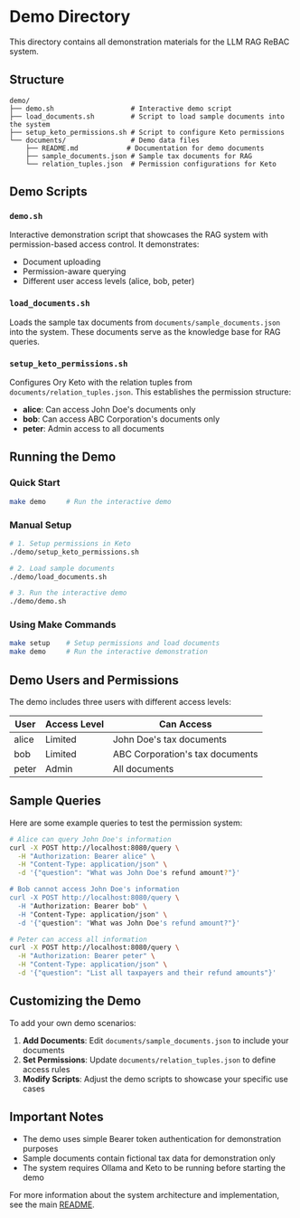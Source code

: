 # Demo Directory

This directory contains all demonstration materials for the LLM RAG ReBAC
system.

## Structure

```
demo/
├── demo.sh                   # Interactive demo script
├── load_documents.sh         # Script to load sample documents into the system
├── setup_keto_permissions.sh # Script to configure Keto permissions
└── documents/                # Demo data files
    ├── README.md            # Documentation for demo documents
    ├── sample_documents.json # Sample tax documents for RAG
    └── relation_tuples.json  # Permission configurations for Keto
```

## Demo Scripts

### `demo.sh`

Interactive demonstration script that showcases the RAG system with
permission-based access control. It demonstrates:

- Document uploading
- Permission-aware querying
- Different user access levels (alice, bob, peter)

### `load_documents.sh`

Loads the sample tax documents from `documents/sample_documents.json` into the
system. These documents serve as the knowledge base for RAG queries.

### `setup_keto_permissions.sh`

Configures Ory Keto with the relation tuples from
`documents/relation_tuples.json`. This establishes the permission structure:

- **alice**: Can access John Doe's documents only
- **bob**: Can access ABC Corporation's documents only
- **peter**: Admin access to all documents

## Running the Demo

### Quick Start

```bash
make demo     # Run the interactive demo
```

### Manual Setup

```bash
# 1. Setup permissions in Keto
./demo/setup_keto_permissions.sh

# 2. Load sample documents
./demo/load_documents.sh

# 3. Run the interactive demo
./demo/demo.sh
```

### Using Make Commands

```bash
make setup    # Setup permissions and load documents
make demo     # Run the interactive demonstration
```

## Demo Users and Permissions

The demo includes three users with different access levels:

| User  | Access Level | Can Access                      |
| ----- | ------------ | ------------------------------- |
| alice | Limited      | John Doe's tax documents        |
| bob   | Limited      | ABC Corporation's tax documents |
| peter | Admin        | All documents                   |

## Sample Queries

Here are some example queries to test the permission system:

```bash
# Alice can query John Doe's information
curl -X POST http://localhost:8080/query \
  -H "Authorization: Bearer alice" \
  -H "Content-Type: application/json" \
  -d '{"question": "What was John Doe's refund amount?"}'

# Bob cannot access John Doe's information
curl -X POST http://localhost:8080/query \
  -H "Authorization: Bearer bob" \
  -H "Content-Type: application/json" \
  -d '{"question": "What was John Doe's refund amount?"}'

# Peter can access all information
curl -X POST http://localhost:8080/query \
  -H "Authorization: Bearer peter" \
  -H "Content-Type: application/json" \
  -d '{"question": "List all taxpayers and their refund amounts"}'
```

## Customizing the Demo

To add your own demo scenarios:

1. **Add Documents**: Edit `documents/sample_documents.json` to include your
   documents
2. **Set Permissions**: Update `documents/relation_tuples.json` to define access
   rules
3. **Modify Scripts**: Adjust the demo scripts to showcase your specific use
   cases

## Important Notes

- The demo uses simple Bearer token authentication for demonstration purposes
- Sample documents contain fictional tax data for demonstration only
- The system requires Ollama and Keto to be running before starting the demo

For more information about the system architecture and implementation, see the
main [README](../README.md).
